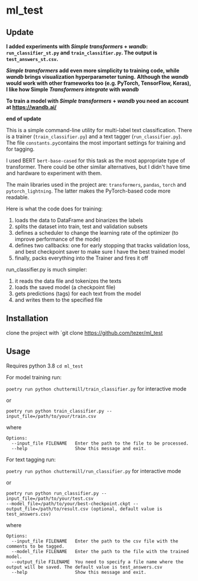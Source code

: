 # ml_test

## Update
**I added experiments with _Simple transformers_ + _wandb_: `run_classifier_st.py` and `train_classifier.py`. 
The output is `test_answers_st.csv`.**

**_Simple transformers_ add even more simplicity to training code, while _wandb_ brings visualization hyperparameter tuning.**
**Although the _wandb_ would work with other frameworks too (e.g. PyTorch, TensorFlow, Keras), I like how Simple _Transformers integrate_ with _wandb_**

**To train a model with _Simple transformers_ + _wandb_ you need an account at <https://wandb.ai/>**

**end of update**

This is a simple command-line utility for multi-label text classification. There is a trainer (`train_classifier.py`)
and a text tagger (`run_classifier.py`). The file `constants.py`contains the most important settings for training and
for tagging.

I used BERT `bert-base-cased` for this task as the most appropriate type of transformer. There could be other similar
alternatives, but I didn't have time and hardware to experiment with them.

The main libraries used in the project are: `transformers`, `pandas`, `torch` and `pytorch_lightning`. The latter makes
the PyTorch-based code more readable.

Here is what the code does for training:

1. loads the data to DataFrame and binarizes the labels
1. splits the dataset into train, test and validation subsets
1. defines a scheduler to change the learning rate of the optimizer (to improve performance of the mode)
1. defines two callbacks: one for early stopping that tracks validation loss, and best checkpoint saver to make sure I
   have the best trained model
1. finally, packs everything into the Trainer and fires it off

run_classifier.py is much simpler:

1. it reads the data file and tokenizes the texts
1. loads the saved model (a checkpoint file)
1. gets predictions (tags) for each text from the model
1. and writes them to the specified file

## Installation

clone the project with `git clone https://github.com/tezer/ml_test

## Usage

Requires python 3.8
`cd ml_test`

For model training run:

`poetry run python chuttermill/train_classifier.py` for interactive mode

or

```
poetry run python train_classifier.py --input_file=/path/to/your/train.csv
```

where

```
Options:
  --input_file FILENAME   Enter the path to the file to be processed.
  --help                  Show this message and exit.
```

For text tagging run:

`poetry run python chuttermill/run_classifier.py` for interactive mode

or

```
poetry run python run_classifier.py --input_file=/path/to/your/test.csv
--model_file=/path/to/your/best-checkpoint.ckpt --output_file=/path/to/result.csv (optional, default value is test_answers.csv)
```

where

```
Options:
  --input_file FILENAME   Enter the path to the csv file with the comments to be tagged.
  --model_file FILENAME   Enter the path to the file with the trained model.
  --output_file FILENAME  You need to specify a file name where the output will be saved. The default value is test_answers.csv
  --help                  Show this message and exit.
